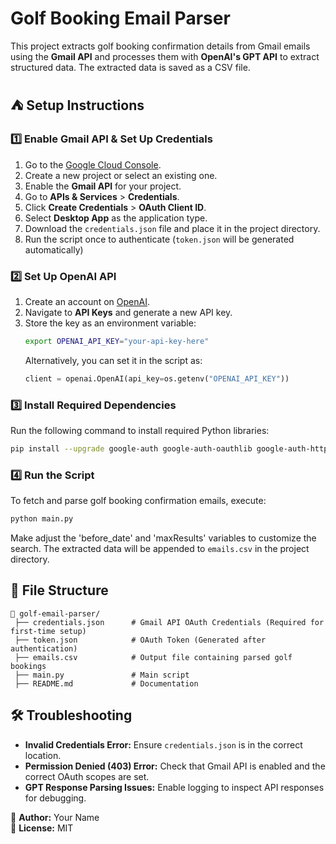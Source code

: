 # Golf Booking Email Parser

This project extracts golf booking confirmation details from Gmail emails using the **Gmail API** and processes them with **OpenAI's GPT API** to extract structured data. The extracted data is saved as a CSV file.

## ⛺️ Setup Instructions

### 1️⃣ **Enable Gmail API & Set Up Credentials**
1. Go to the [Google Cloud Console](https://console.cloud.google.com/).
2. Create a new project or select an existing one.
3. Enable the **Gmail API** for your project.
4. Go to **APIs & Services** > **Credentials**.
5. Click **Create Credentials** > **OAuth Client ID**.
6. Select **Desktop App** as the application type.
7. Download the `credentials.json` file and place it in the project directory.
8. Run the script once to authenticate (`token.json` will be generated automatically)

### 2️⃣ **Set Up OpenAI API**
1. Create an account on [OpenAI](https://platform.openai.com/).
2. Navigate to **API Keys** and generate a new API key.
3. Store the key as an environment variable:
   ```bash
   export OPENAI_API_KEY="your-api-key-here"
   ```
   Alternatively, you can set it in the script as:
   ```python
   client = openai.OpenAI(api_key=os.getenv("OPENAI_API_KEY"))
   ```

### 3️⃣ **Install Required Dependencies**
Run the following command to install required Python libraries:
```bash
pip install --upgrade google-auth google-auth-oauthlib google-auth-httplib2 google-api-python-client openai beautifulsoup4 pandas
```

### 4️⃣ **Run the Script**
To fetch and parse golf booking confirmation emails, execute:
```bash
python main.py
```

Make adjust the 'before_date' and 'maxResults' variables to customize the search.
The extracted data will be appended to `emails.csv` in the project directory.

## 📂 File Structure
```
📁 golf-email-parser/
 ├── credentials.json      # Gmail API OAuth Credentials (Required for first-time setup)
 ├── token.json            # OAuth Token (Generated after authentication)
 ├── emails.csv            # Output file containing parsed golf bookings
 ├── main.py               # Main script
 ├── README.md             # Documentation
```

## 🛠 Troubleshooting
- **Invalid Credentials Error:** Ensure `credentials.json` is in the correct location.
- **Permission Denied (403) Error:** Check that Gmail API is enabled and the correct OAuth scopes are set.
- **GPT Response Parsing Issues:** Enable logging to inspect API responses for debugging.

📧 **Author:** Your Name  
📝 **License:** MIT  


